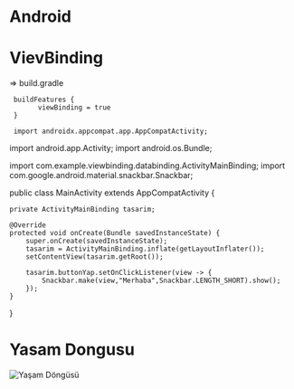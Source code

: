 # Android

# VievBinding
 => build.gradle
 
     buildFeatures {
           viewBinding = true
     }
     
     import androidx.appcompat.app.AppCompatActivity;

import android.app.Activity;
import android.os.Bundle;

import com.example.viewbinding.databinding.ActivityMainBinding;
import com.google.android.material.snackbar.Snackbar;

public class MainActivity extends AppCompatActivity {

    private ActivityMainBinding tasarim;

    @Override
    protected void onCreate(Bundle savedInstanceState) {
        super.onCreate(savedInstanceState);
        tasarim = ActivityMainBinding.inflate(getLayoutInflater());
        setContentView(tasarim.getRoot());

        tasarim.buttonYap.setOnClickListener(view -> {
            Snackbar.make(view,"Merhaba",Snackbar.LENGTH_SHORT).show();
        });
    }
}

# Yasam Dongusu

![Yaşam Döngüsü](https://user-images.githubusercontent.com/101557027/219966294-2fce10c1-9cc7-4d5d-b237-07969716d315.jpg)
